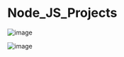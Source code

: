 # Node_JS_Projects
 
![image](https://user-images.githubusercontent.com/64496391/161418992-acf5cde7-702d-4adf-8243-ac3cd24787d2.png)



![image](https://user-images.githubusercontent.com/64496391/161419030-75536479-cbe8-4581-875d-553b2bcd4b45.png)


